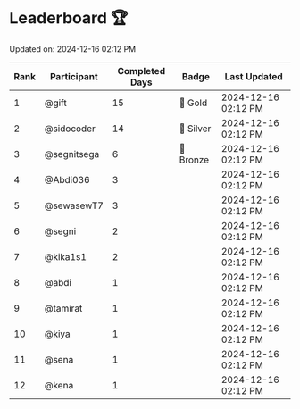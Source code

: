 # Leaderboard 🏆

Updated on: 2024-12-16 02:12 PM

| Rank | Participant       | Completed Days | Badge      | Last Updated         |
|------|-------------------|----------------|------------|----------------------|
| 1    | @gift             | 15             | 🏅 Gold     | 2024-12-16 02:12 PM |
| 2    | @sidocoder        | 14             | 🥈 Silver   | 2024-12-16 02:12 PM |
| 3    | @segnitsega       | 6              | 🥉 Bronze   | 2024-12-16 02:12 PM |
| 4    | @Abdi036          | 3              |            | 2024-12-16 02:12 PM |
| 5    | @sewasewT7        | 3              |            | 2024-12-16 02:12 PM |
| 6    | @segni            | 2              |            | 2024-12-16 02:12 PM |
| 7    | @kika1s1          | 2              |            | 2024-12-16 02:12 PM |
| 8    | @abdi             | 1              |            | 2024-12-16 02:12 PM |
| 9    | @tamirat          | 1              |            | 2024-12-16 02:12 PM |
| 10   | @kiya             | 1              |            | 2024-12-16 02:12 PM |
| 11   | @sena             | 1              |            | 2024-12-16 02:12 PM |
| 12   | @kena             | 1              |            | 2024-12-16 02:12 PM |
